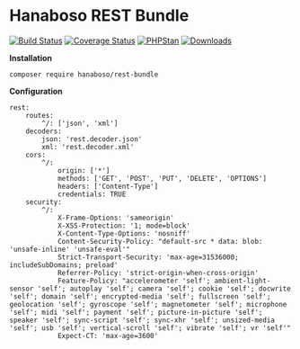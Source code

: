 # Hanaboso REST Bundle

[![Build Status](https://travis-ci.org/hanaboso/rest-bundle.svg?branch=master)](https://travis-ci.org/hanaboso/rest-bundle)
[![Coverage Status](https://coveralls.io/repos/github/hanaboso/rest-bundle/badge.svg?branch=master)](https://coveralls.io/github/hanaboso/rest-bundle?branch=master)
[![PHPStan](https://img.shields.io/badge/PHPStan-level%208-brightgreen)](https://img.shields.io/badge/PHPStan-level%208-brightgreen)
[![Downloads](https://img.shields.io/packagist/dt/hanaboso/rest-bundle)](https://packagist.org/packages/hanaboso/rest-bundle)


**Installation**
```
composer require hanaboso/rest-bundle
```

**Configuration**
```
rest:
    routes:
        ^/: ['json', 'xml']
    decoders:
        json: 'rest.decoder.json'
        xml: 'rest.decoder.xml'
    cors:
        ^/:
            origin: ['*']
            methods: ['GET', 'POST', 'PUT', 'DELETE', 'OPTIONS']
            headers: ['Content-Type']
            credentials: TRUE
    security:
        ^/:
            X-Frame-Options: 'sameorigin'
            X-XSS-Protection: '1; mode=block'
            X-Content-Type-Options: 'nosniff'
            Content-Security-Policy: "default-src * data: blob: 'unsafe-inline' 'unsafe-eval'"
            Strict-Transport-Security: 'max-age=31536000; includeSubDomains; preload'
            Referrer-Policy: 'strict-origin-when-cross-origin'
            Feature-Policy: "accelerometer 'self'; ambient-light-sensor 'self'; autoplay 'self'; camera 'self'; cookie 'self'; docwrite 'self'; domain 'self'; encrypted-media 'self'; fullscreen 'self'; geolocation 'self'; gyroscope 'self'; magnetometer 'self'; microphone 'self'; midi 'self'; payment 'self'; picture-in-picture 'self'; speaker 'self'; sync-script 'self'; sync-xhr 'self'; unsized-media 'self'; usb 'self'; vertical-scroll 'self'; vibrate 'self'; vr 'self'"
            Expect-CT: 'max-age=3600'
```
